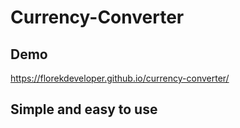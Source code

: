 # Currency-Converter

## Demo
https://florekdeveloper.github.io/currency-converter/

## Simple and easy to use 
